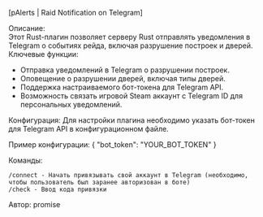 [pAlerts | Raid Notification on Telegram]

Описание:  
Этот Rust-плагин позволяет серверу Rust отправлять уведомления в Telegram о событиях рейда, включая разрушение построек и дверей.
Ключевые функции:
- Отправка уведомлений в Telegram о разрушении построек.
- Оповещение о разрушении дверей, включая типы дверей.
- Поддержка настраиваемого бот-токена для Telegram API.
- Возможность связать игровой Steam аккаунт с Telegram ID для персональных уведомлений.

Конфигурация:
Для настройки плагина необходимо указать бот-токен для Telegram API в конфигурационном файле.

Пример конфигурации:
{
    "bot_token": "YOUR_BOT_TOKEN"
}

Команды:

    /connect - Начать привязывать свой аккаунт в Telegram (необходимо, чтобы пользователь был заранее авторизован в боте)
    /check - Ввод кода привязки

Автор: promise
